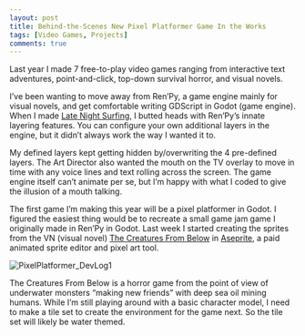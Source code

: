 ```yaml
---
layout: post
title: Behind-the-Scenes New Pixel Platformer Game In the Works
tags: [Video Games, Projects]
comments: true
---
```


Last year I made 7 free-to-play video games ranging from interactive text adventures, point-and-click, top-down survival horror, and visual novels.

I’ve been wanting to move away from Ren’Py, a game engine mainly for visual novels, and get comfortable writing GDScript in Godot (game engine). When I made [Late Night Surfing](https://decolfutures.itch.io/late-night-surfing), I butted heads with Ren’Py’s innate layering features. You can configure your own additional layers in the engine, but it didn’t always work the way I wanted it to.

My defined layers kept getting hidden by/overwriting the 4 pre-defined layers. The Art Director also wanted the mouth on the TV overlay to move in time with any voice lines and text rolling across the screen. The game engine itself can’t animate per se, but I’m happy with what I coded to give the illusion of a mouth talking.

The first game I’m making this year will be a pixel platformer in Godot. I figured the easiest thing would be to recreate a small game jam game I originally made in Ren’Py in Godot. Last week I started creating the sprites from the VN (visual novel) [The Creatures From Below](https://decolfutures.itch.io/the-creatures-from-below) in [Aseprite](https://www.aseprite.org), a paid animated sprite editor and pixel art tool.


![PixelPlatformer_DevLog1](https://github.com/user-attachments/assets/befbc023-53c9-40eb-9f58-40ea979ea339)

The Creatures From Below is a horror game from the point of view of underwater monsters “making new friends” with deep sea oil mining humans. While I’m still playing around with a basic character model, I need to make a tile set to create the environment for the game next. So the tile set will likely be water themed.
